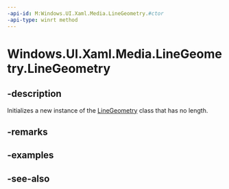 ```yaml
---
-api-id: M:Windows.UI.Xaml.Media.LineGeometry.#ctor
-api-type: winrt method
---
```


<!-- Method syntax
public LineGeometry()
-->

# Windows.UI.Xaml.Media.LineGeometry.LineGeometry

## -description
Initializes a new instance of the [LineGeometry](linegeometry.md) class that has no length.


## -remarks

## -examples

## -see-also
